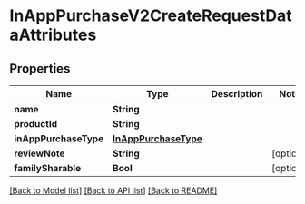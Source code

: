 # InAppPurchaseV2CreateRequestDataAttributes

## Properties
Name | Type | Description | Notes
------------ | ------------- | ------------- | -------------
**name** | **String** |  | 
**productId** | **String** |  | 
**inAppPurchaseType** | [**InAppPurchaseType**](InAppPurchaseType.md) |  | 
**reviewNote** | **String** |  | [optional] 
**familySharable** | **Bool** |  | [optional] 

[[Back to Model list]](../README.md#documentation-for-models) [[Back to API list]](../README.md#documentation-for-api-endpoints) [[Back to README]](../README.md)


